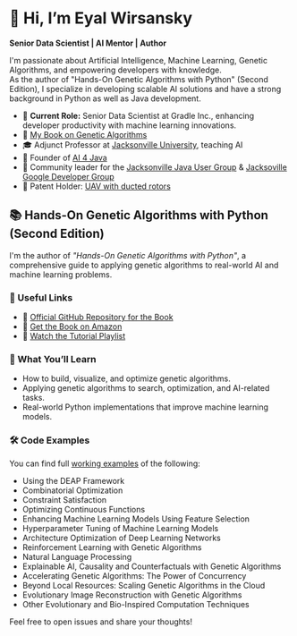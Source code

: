 # 👋 Hi, I’m Eyal Wirsansky

**Senior Data Scientist | AI Mentor | Author**  

I'm passionate about Artificial Intelligence, Machine Learning, Genetic Algorithms, and empowering developers with knowledge. <br>
As the author of "Hands-On Genetic Algorithms with Python" (Second Edition), I specialize in developing scalable AI solutions and have a strong background in Python as well as Java development.

- 🚀 **Current Role:** Senior Data Scientist at Gradle Inc., enhancing developer productivity with machine learning innovations.
- 📘 [My Book on Genetic Algorithms](https://www.amazon.com/dp/1805123793)
- 🎓 Adjunct Professor at [Jacksonville University](https://www.ju.edu/dcob/), teaching AI
- 🌟 Founder of [AI 4 Java](http://www.ai4java.com)
- 🧠 Community leader for the [Jacksonville Java User Group](https://www.meetup.com/jacksonville-java-user-group-jaxjug/) & [Jacksoville Google Developer Group](https://gdg.community.dev/gdg-jacksonville/)
- 🚀 Patent Holder: [UAV with ducted rotors](https://image-ppubs.uspto.gov/dirsearch-public/print/downloadPdf/11591087)

## 📚 Hands-On Genetic Algorithms with Python (Second Edition)

I'm the author of *"Hands-On Genetic Algorithms with Python"*, a comprehensive guide to applying genetic algorithms to real-world AI and machine learning problems.

### 🔗 Useful Links
- 📖 [Official GitHub Repository for the Book](https://github.com/PacktPublishing/Hands-On-Genetic-Algorithms-with-Python-Second-Edition)
- 🛒 [Get the Book on Amazon](https://www.amazon.com/dp/1805123793)
- 🎥 [Watch the Tutorial Playlist](https://www.youtube.com/playlist?list=PLT2RSfUt4goqwml-im6HvVrOZ6MH2RZOj)

### 🧬 What You’ll Learn
- How to build, visualize, and optimize genetic algorithms.
- Applying genetic algorithms to search, optimization, and AI-related tasks.
- Real-world Python implementations that improve machine learning models.

### 🛠️ Code Examples
You can find full [working examples](https://github.com/PacktPublishing/Hands-On-Genetic-Algorithms-with-Python-Second-Edition?tab=readme-ov-file#hands-on-genetic-algorithms-with-python-second-edition) of the following:
- Using the DEAP Framework
- Combinatorial Optimization
- Constraint Satisfaction
- Optimizing Continuous Functions
- Enhancing Machine Learning Models Using Feature Selection
- Hyperparameter Tuning of Machine Learning Models
- Architecture Optimization of Deep Learning Networks
- Reinforcement Learning with Genetic Algorithms
- Natural Language Processing
- Explainable AI, Causality and Counterfactuals with Genetic Algorithms
- Accelerating Genetic Algorithms: The Power of Concurrency
- Beyond Local Resources: Scaling Genetic Algorithms in the Cloud
- Evolutionary Image Reconstruction with Genetic Algorithms
- Other Evolutionary and Bio-Inspired Computation Techniques

Feel free to open issues and share your thoughts!
